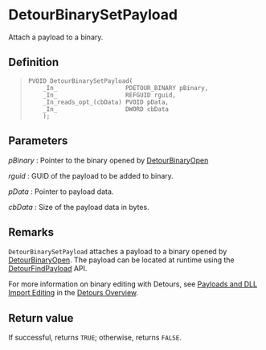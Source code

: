 DetourBinarySetPayload
======================

Attach a payload to a binary.

Definition
----------

>     PVOID DetourBinarySetPayload(
>         _In_                   PDETOUR_BINARY pBinary,
>         _In_                   REFGUID rguid,
>         _In_reads_opt_(cbData) PVOID pData,
>         _In_                   DWORD cbData
>         );

Parameters
----------

*pBinary*
:   Pointer to the binary opened by
    [DetourBinaryOpen](DetourBinaryOpen.md)

*rguid*
:   GUID of the payload to be added to binary.

*pData*
:   Pointer to payload data.

*cbData*
:   Size of the payload data in bytes.

Remarks
-------

`DetourBinarySetPayload` attaches a payload to a binary opened by
[DetourBinaryOpen](DetourBinaryOpen.md). The payload can be located
at runtime using the [DetourFindPayload](DetourFindPayload.md) API.

For more information on binary editing with Detours, see [Payloads and
DLL Import Editing](OwerviewPayloads.md) in the [Detours
Overview](Home.md).

Return value
------------

If successful, returns `TRUE`; otherwise, returns `FALSE`.

